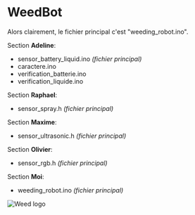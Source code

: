 # WeedBot
Alors clairement, le fichier principal c'est "weeding_robot.ino". <br/>

Section __Adeline__: <br/>
+ sensor_battery_liquid.ino _(fichier principal)_<br/>
+ caractere.ino<br/>
+ verification_batterie.ino<br/>
+ verification_liquide.ino<br/>

Section __Raphael__:<br/>
+ sensor_spray.h _(fichier principal)_<br/>

Section __Maxime__:
+ sensor_ultrasonic.h _(fichier principal)_<br/>

Section __Olivier__: <br/>
+ sensor_rgb.h _(fichier principal)_<br/>

Section __Moi__: <br/>
+ weeding_robot.ino _(fichier principal)_<br/>
  
![Weed logo](https://images.unsplash.com/photo-1519181236443-b175d4c3ca1d?ixlib=rb-1.2.1&ixid=eyJhcHBfaWQiOjEyMDd9&auto=format&fit=crop&w=1350&q=80 "weed logo")
